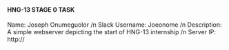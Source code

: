 #### HNG-13 STAGE 0 TASK
Name: Joseph Onumeguolor /n
Slack Username: Joeonome /n
Description: A simple webserver depicting the start of HNG-13 internship /n
Server IP: http://